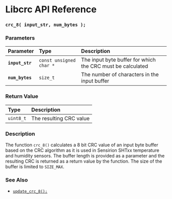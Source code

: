 # Libcrc API Reference

### `crc_8( input_str, num_bytes );`

### Parameters

| Parameter | Type | Description |
| :--- | :--- | :--- |
|**`input_str`**|`const unsigned char *`|The input byte buffer for which the CRC must be calculated|
|**`num_bytes`**|`size_t`|The number of characters in the input buffer|

### Return Value

| Type | Description |
| :--- | :--- |
|`uint8_t`|The resulting CRC value|

### Description

The function `crc_8()` calculates a 8 bit CRC value of an input byte buffer based on the CRC algorithm as
it is used in Sensirion SHTxx temperature and humidity sensors.
The buffer length is provided as a parameter and the resulting CRC is returned
as a return value by the function. The size of the buffer is limited to `SIZE_MAX`.

### See Also

* [`update_crc_8();`](update_crc_8.md)
